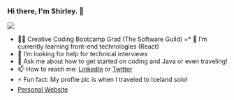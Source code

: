### Hi there, I'm Shirley. 👋

![](https://images.unsplash.com/photo-1559075403-a91eebbc7d03?ixlib=rb-1.2.1&ixid=eyJhcHBfaWQiOjEyMDd9&auto=format&fit=crop&w=500&q=60)

* 👩‍💻 Creative Coding Bootcamp Grad (The Software Guild)
=* 🌱 I’m currently learning front-end technologies (React)
* 🤔 I’m looking for help for technical interviews
* 💬 Ask me about how to get started on coding and Java or even traveling!
* 📫 How to reach me: [LinkedIn](www.linkedin.com/shirleylaymesosa) or [Twitter](https://twitter.com/shirlz201)
* ⚡ Fun fact: My profile pic is when I traveled to Iceland solo!
* [Personal Website](https://shirley.codes/)
<!--
**shirlz201/shirlz201** is a ✨ _special_ ✨ repository because its `README.md` (this file) appears on your GitHub profile.

Here are some ideas to get you started:

- 🔭 I’m currently working on ...
- 🌱 I’m currently learning ...
- 👯 I’m looking to collaborate on ...
- 🤔 I’m looking for help with ...
- 💬 Ask me about ...
- 📫 How to reach me: ...
- 😄 Pronouns: ...
- ⚡ Fun fact: ...
-->
